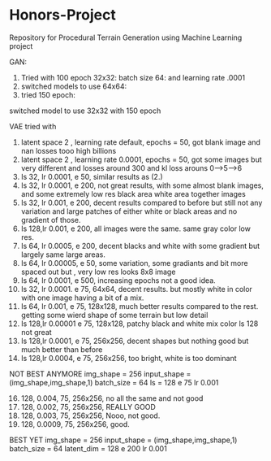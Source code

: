 # Honors-Project
Repository for Procedural Terrain Generation using Machine Learning project

GAN:
1.  Tried with 100 epoch 32x32: batch size 64: and learning rate .0001
2.  switched models to use 64x64:
3.  tried 150 epoch:


switched model to use 32x32 with 150 epoch

VAE tried with 
1.  latent space 2 , learning rate default, epochs = 50, got blank image and nan losses tooo high billions 
2.  latent space 2 , learning rate 0.0001, epochs = 50, got some images but very different and losses around 300 and kl loss arouns 0-->5-->6
3.  ls 32, lr 0.0001, e 50, similar results as (2.)
4.  ls 32, lr 0.0001, e 200, not great results, with some almost blank images, and some extremely low res black area white area together images
5.  ls 32, lr 0.001, e 200, decent results compared to before but still not any variation and large patches of either white or black areas and no gradient of those.
6.  ls 128,lr 0.001, e 200, all images were the same. same gray color low res.
7.  ls 64, lr 0.0005, e 200, decent blacks and white with some gradient but largely same large areas.
8.  ls 64, lr 0.00005, e 50, some variation, some gradiants and bit more spaced out but , very low res looks 8x8 image
9.  ls 64, lr 0.0001, e 500,  increasing epochs not a good idea.
10. ls 32, lr 0.0001. e 75, 64x64, decent results. but mostly white in color with one image having a bit of a mix.
11. ls 64, lr 0.001, e 75, 128x128, much better results compared to the rest. getting some wierd shape of some terrain but low detail
12. ls 128,lr 0.00001 e 75, 128x128, patchy black and white mix color 
    ls 128 not great
13. ls 128,lr 0.0001, e 75, 256x256, decent shapes but nothing good but much better than before
14. ls 128,lr 0.0004, e 75, 256x256, too bright, white is too dominant

NOT BEST ANYMORE
img_shape = 256
input_shape = (img_shape,img_shape,1)
batch_size = 64
ls = 128
e 75
lr 0.001

16. 128, 0.004, 75, 256x256, no all the same and not good
17. 128, 0.002, 75, 256x256, REALLY GOOD 
18. 128, 0.003, 75, 256x256, Nooo, not good.  
19. 128, 0.0009, 75, 256x256, good.  

BEST YET
img_shape = 256
input_shape = (img_shape,img_shape,1)
batch_size = 64
latent_dim = 128
e 200
lr 0.001

